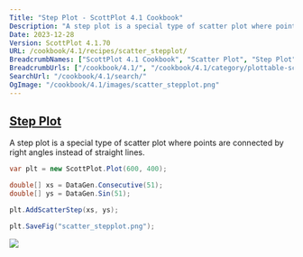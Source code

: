```yaml
---
Title: "Step Plot - ScottPlot 4.1 Cookbook"
Description: "A step plot is a special type of scatter plot where points are connected by right angles instead of straight lines."
Date: 2023-12-28
Version: ScottPlot 4.1.70
URL: /cookbook/4.1/recipes/scatter_stepplot/
BreadcrumbNames: ["ScottPlot 4.1 Cookbook", "Scatter Plot", "Step Plot"]
BreadcrumbUrls: ["/cookbook/4.1/", "/cookbook/4.1/category/plottable-scatter-plot", "/cookbook/4.1/recipes/scatter_stepplot/"]
SearchUrl: "/cookbook/4.1/search/"
OgImage: "/cookbook/4.1/images/scatter_stepplot.png"
---
```


<h2><a id='step-plot' href='/cookbook/4.1/recipes/scatter_stepplot/'>Step Plot</a></h2>

A step plot is a special type of scatter plot where points are connected by right angles instead of straight lines.

```cs
var plt = new ScottPlot.Plot(600, 400);

double[] xs = DataGen.Consecutive(51);
double[] ys = DataGen.Sin(51);

plt.AddScatterStep(xs, ys);

plt.SaveFig("scatter_stepplot.png");
```

<img src='../../images/scatter_stepplot.png' class='d-block mx-auto my-5' />


